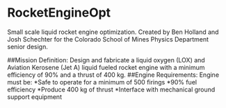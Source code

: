 # RocketEngineOpt
Small scale liquid rocket engine optimization. Created by Ben Holland and Josh Schechter for the Colorado School of Mines Physics Department senior design.

##Mission Definition:
Design and fabricate a liquid oxygen (LOX) and Aviation Kerosene (Jet A) liquid fueled rocket engine with a minimum efficiency of 90% and a thrust of 400 kg. 
##Engine Requirements:
Engine must be:
*Safe to operate for a minimum of 500 firings
*90% fuel efficiency
*Produce 400 kg of thrust
*Interface with mechanical ground support equipment 

